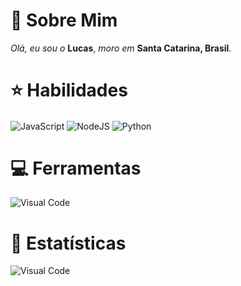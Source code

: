# 🙋 Sobre Mim
*Olá, eu sou o* **Lucas**, *moro em* **Santa Catarina, Brasil**.
# ⭐ Habilidades
<div style="display: inline_block">
    <img align="center" alt="JavaScript" src="https://img.shields.io/badge/JavaScript-F7DF1E?style=for-the-badge&logo=javascript&logoColor=black" />
    <img align="center" alt="NodeJS" src="https://img.shields.io/badge/Node.js-43853D?style=for-the-badge&logo=node.js&logoColor=white" />
    <img align="center" alt="Python" src="https://img.shields.io/badge/Python-14354C?style=for-the-badge&logo=python&logoColor=white" />
</div>

# 💻 Ferramentas
<div style="display: inline_block">
    <img align="center" alt="Visual Code" src="https://img.shields.io/badge/Visual_Studio_Code-0078D4?style=for-the-badge&logo=visual%20studio%20code&logoColor=white" />
</div>

# 📂 Estatísticas
<div style="display: inline_block">
    <img align="center" alt="Visual Code" src="https://github-readme-stats.vercel.app/api?username=Zx2k&theme=blue-green" />
</div>

#

